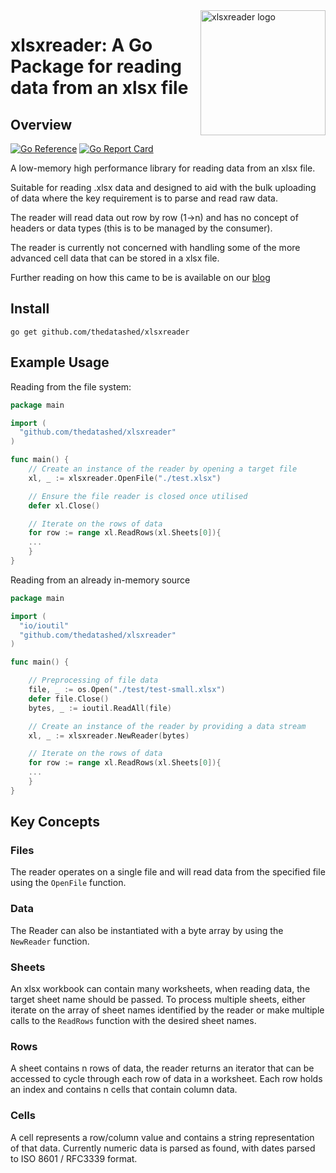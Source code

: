 <img align="right" width="200" src="./logo.jpeg" alt="xlsxreader logo">

# xlsxreader: A Go Package for reading data from an xlsx file

## Overview

[![Go Reference](https://pkg.go.dev/badge/github.com/thedatashed/xlsxreader.svg)](https://pkg.go.dev/github.com/thedatashed/xlsxreader)
[![Go Report Card](https://goreportcard.com/badge/github.com/thedatashed/xlsxreader)](https://goreportcard.com/report/github.com/thedatashed/xlsxreader)

A low-memory high performance library for reading data from an xlsx file.

Suitable for reading .xlsx data and designed to aid with the bulk uploading of data where the key requirement is to parse and read raw data.

The reader will read data out row by row (1->n) and has no concept of headers or data types (this is to be managed by the consumer).

The reader is currently not concerned with handling some of the more advanced cell data that can be stored in a xlsx file.

Further reading on how this came to be is available on our [blog](https://www.thedatashed.co.uk/2019/02/13/go-shedsheet-reader/)

## Install

```
go get github.com/thedatashed/xlsxreader
```

## Example Usage

Reading from the file system:

```go
package main

import (
  "github.com/thedatashed/xlsxreader"
)

func main() {
    // Create an instance of the reader by opening a target file
    xl, _ := xlsxreader.OpenFile("./test.xlsx")

    // Ensure the file reader is closed once utilised
    defer xl.Close()

    // Iterate on the rows of data
    for row := range xl.ReadRows(xl.Sheets[0]){
    ...
    }
}
```

Reading from an already in-memory source

```go
package main

import (
  "io/ioutil"
  "github.com/thedatashed/xlsxreader"
)

func main() {

    // Preprocessing of file data
    file, _ := os.Open("./test/test-small.xlsx")
    defer file.Close()
    bytes, _ := ioutil.ReadAll(file)

    // Create an instance of the reader by providing a data stream
    xl, _ := xlsxreader.NewReader(bytes)

    // Iterate on the rows of data
    for row := range xl.ReadRows(xl.Sheets[0]){
    ...
    }
}
```

## Key Concepts

### Files

The reader operates on a single file and will read data from the specified file using the `OpenFile` function.

### Data

The Reader can also be instantiated with a byte array by using the `NewReader` function.

### Sheets

An xlsx workbook can contain many worksheets, when reading data, the target sheet name should be passed. To process multiple sheets, either iterate on the array of sheet names identified by the reader or make multiple calls to the `ReadRows` function with the desired sheet names.

### Rows

A sheet contains n rows of data, the reader returns an iterator that can be accessed to cycle through each row of data in a worksheet. Each row holds an index and contains n cells that contain column data.

### Cells

A cell represents a row/column value and contains a string representation of that data. Currently numeric data is parsed as found, with dates parsed to ISO 8601 / RFC3339 format.

